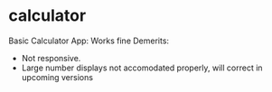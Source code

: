 # calculator
Basic Calculator App: Works fine
Demerits:
  - Not responsive.
  - Large number displays not accomodated properly, will correct in upcoming versions
